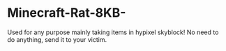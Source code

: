 # Minecraft-Rat-8KB-
Used for any purpose mainly taking items in hypixel skyblock!
No need to do anything, send it to your victim.
